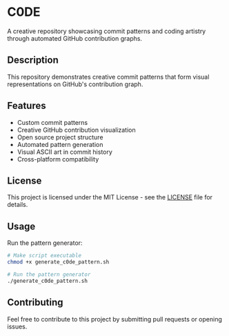 # C0DE

A creative repository showcasing commit patterns and coding artistry through automated GitHub contribution graphs.

## Description

This repository demonstrates creative commit patterns that form visual representations on GitHub's contribution graph.

## Features

- Custom commit patterns
- Creative GitHub contribution visualization
- Open source project structure
- Automated pattern generation
- Visual ASCII art in commit history
- Cross-platform compatibility

## License

This project is licensed under the MIT License - see the [LICENSE](LICENSE) file for details.

## Usage

Run the pattern generator:
```bash
# Make script executable
chmod +x generate_c0de_pattern.sh

# Run the pattern generator
./generate_c0de_pattern.sh
```

## Contributing

Feel free to contribute to this project by submitting pull requests or opening issues.<!-- Updated: 2024-12-01 -->

<!-- Version: 1.0.261 -->
<!-- Version: 1.0.261 -->
<!-- Progress: 1758130977 -->
<!-- Updated: 2024-12-06 -->
<!-- Version: 1.0.261 -->
<!-- Updated: 2024-12-16 -->
<!-- Updated: 2024-12-23 -->
<!-- Updated: 2024-12-30 -->
<!-- Updated: 2024-12-31 -->
<!-- Updated: 2025-01-01 -->


<!-- Progress: 1758130978 -->
<!-- Updated: 2025-01-14 -->
<!-- Progress: 1758130978 -->
<!-- Updated: 2025-01-16 -->
<!-- Updated: 2025-01-17 -->
<!-- Progress: 1758130979 -->
<!-- Progress: 1758130979 -->

<!-- Progress: 1758130979 -->
<!-- Updated: 2025-01-31 -->
<!-- Progress: 1758130979 -->

<!-- Progress: 1758130979 -->
<!-- Version: 1.0.261 -->

<!-- Updated: 2025-02-13 -->
<!-- Version: 1.0.261 -->

<!-- Version: 1.0.261 -->
<!-- Updated: 2025-02-26 -->
<!-- Progress: 1758130980 -->

<!-- Updated: 2025-03-03 -->
<!-- Version: 1.0.261 -->
<!-- Updated: 2025-03-10 -->
<!-- Updated: 2025-03-14 -->
<!-- Version: 1.0.261 -->
<!-- Updated: 2025-03-21 -->


<!-- Updated: 2025-03-26 -->


<!-- Version: 1.0.261 -->
<!-- Progress: 1758130981 -->
<!-- Progress: 1758130981 -->
<!-- Version: 1.0.261 -->

<!-- Updated: 2025-04-14 -->
<!-- Version: 1.0.261 -->
<!-- Updated: 2025-04-22 -->
<!-- Version: 1.0.261 -->
<!-- Version: 1.0.261 -->


<!-- Updated: 2025-05-07 -->
<!-- Updated: 2025-05-08 -->

